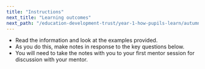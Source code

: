 ```yaml
---
title: "Instructions"
next_title: "Learning outcomes"
next_path: "/education-development-trust/year-1-how-pupils-learn/autumn-week-1-ect-learning-outcomes"
---
```


- Read the information and look at the examples provided.
- As you do this, make notes in response to the key questions below.
- You will need to take the notes with you to your first mentor session for discussion with your mentor.
